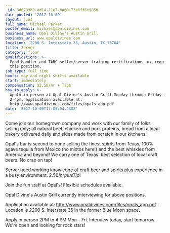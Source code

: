 ```yaml
---
_id: 8d6299d0-ad14-11e7-ba60-73e6ff6c9850
date_posted: '2017-10-09'
layout: jobs
full_name: Michael Parker
poster_email: michael@opaldivines.com
business_name: Opal Divine's Austin Grill
business_url: www.opaldivines.com
location: '2200 S. Interstate 35, Austin, TX 78704'
title: Server
category: floor
qualifications: >-
  Food Handler and TABC seller/server training certifications are required for
  this position.
job_type: full_time
hours: day and night shifts available
start: immediately
compensation: $2.50/hr + Tip$
how_to_apply: >-
  Apply in person at Opal Divine's Austin Grill Monday through Friday from
  2-4pm. application available at: 
  http://www.opaldivines.com/files/opals_app.pdf
date: '2017-10-09T17:09:04.430Z'
---
```

Come join our homegrown company and work with our family of folks selling only; all natural beef, chicken and pork proteins, bread from a local bakery delivered daily and sides made from scratch in our kitchens.

Opal's bar is second to none selling the finest spirits from Texas, 100% agave tequila from Mexico (no mixtos here!) and the best whiskies from America and beyond! We carry one of Texas' best selection of local craft beers. No crap on tap!

Server need working knowledge of craft beer and spirits plus experience in a busy environment. $2.50/hr plus Tip$!

Join the fun staff at Opal's! Flexible schedules available.

Opal Divine's Austin Grill currently interviewing for above positions.

Application available at: http://www.opaldivines.com/files/opals_app.pdf . Location is 2200 S. Interstate 35 in the former Blue Moon space.

Apply in person 2PM to 4 PM Mon - Fri. Interview today, start tomorrow. We're open and looking for rock stars!
